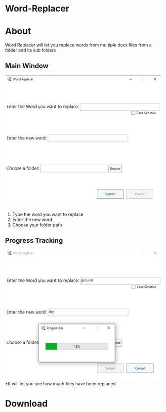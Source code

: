# Word-Replacer




# About
Word Replacer will let you replace words from multiple docx files from a folder and its sub folders



## Main Window
![](https://github.com/AbuRuqaa/Word-Replacer/blob/main/resources/MainWindow.png)
1. Type the word you want to replace
1. Enter the new word
1. Choose your folder path


## Progress Tracking
![](https://github.com/AbuRuqaa/Word-Replacer/blob/main/resources/MainW_ProgressB.png)
*It will let you see how much files have been replaced




# Download
